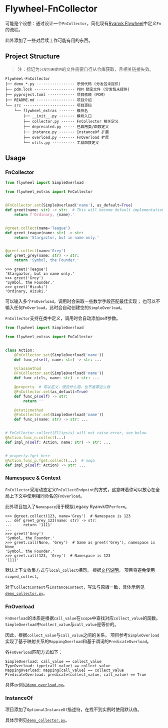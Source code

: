 # Flywheel-FnCollector

可能是个设想：通过设计一个`FnCollector`，简化现有[Ryanvk Flywheel](https://github.com/GreyElaina/RvFlywheel)中定义`Fn`的流程。

此外添加了一些对后续工作可能有用的东西。

## Project Structure

> 注：标记为`分发包未提供`的文件需要自行从仓库获取，且相关链接失效。

```text
Flywheel-FnCollector
├── demo_*.py ················· 示例代码 (分发包未提供)
├── pdm.lock ·················· PDM 锁定文件 (分发包未提供)
├── pyproject.toml ············ 项目依赖 (PDM)
├── README.md ················· 项目介绍
└── src ······················· 项目源码
    └── flywheel_extras ······· 模块名
        ├── __init__.py ······· 模块入口
        ├── collector.py ······ FnCollector 相关定义
        ├── deprecated.py ····· 已弃用类/函数定义
        ├── instance.py ······· InstanceOf 扩展
        ├── overload.py ······· FnOverload 扩展
        └── utils.py ·········· 工具函数定义
```

## Usage

### FnCollector

```python
from flywheel import SimpleOverload

from flywheel_extras import FnCollector


@FnCollector.set(SimpleOverload('name'), as_default=True)
def greet(name: str) -> str:  # This will become default implementation
    return f'Ordinary, {name}.'


@greet.collect(name='Teague')
def greet_teague(name: str) -> str:
    return 'Stargaztor, but in name only.'


@greet.collect(name='Grey')
def greet_grey(name: str) -> str:
    return 'Symbol, the Founder.'
```

```pycon
>>> greet('Teague')
'Stargaztor, but in name only.'
>>> greet('Grey')
'Symbol, the Founder.'
>>> greet('Hizuki')
'Ordinary, Hizuki.'
```

可以输入多个`FnOverload`，调用时会采取一些数学手段匹配最佳实现；
也可以不输入任何`FnOverload`，此时会自动创建空的`SimpleOverload`。

`FnCollector`支持在类中定义，调用时会自动添加self参数。

```python
from flywheel import SimpleOverload

from flywheel_extras import FnCollector


class Action:
    @FnCollector.set(SimpleOverload('name'))
    def func_n(self, name: str) -> str: ...

    @classmethod
    @FnCollector.set(SimpleOverload('name'))
    def func_c(cls, name: str) -> str: ...

    @property  # 可以定义，但没什么用，也不推荐这么做
    @FnCollector.set(as_default=True)
    def func_p(self) -> str:
        return ''

    @staticmethod
    @FnCollector.set(SimpleOverload('name'))
    def func_s(name: str) -> str: ...


# FnCollector.collect(Ellipsis) will not raise error, see below.
@Action.func_n.collect(...)
def impl_n(self: Action, name: str) -> str: ...


# property.fget here
@Action.func_p.fget.collect(...)  # noqa
def impl_p(self: Action) -> str: ...
```

### Namespace & Context

`FnCollector`采用动态定义`FnCollectEndpoint`的方式，这意味着你可以放心在全局上下文中使用相同命名的`FnOverload`。

此外项目加入了`Namespace`用于模拟Legacy Ryanvk中`Perform`。

```pycon
>>> @greet.collect(123, name='Grey')  # Namespace is 123
... def greet_grey_123(name: str) -> str:
...     return '1111'
... 
>>> greet('Grey')
'Symbol, the Founder.'
>>> greet.call(None, 'Grey')  # Same as greet('Grey'), namespace is None
'Symbol, the Founder.'
>>> greet.call(123, 'Grey')  # Namespace is 123
'1111'
```

默认上下文收集方式与`local_collect`相同。
根据[文档说明](https://github.com/GreyElaina/RvFlywheel/blob/main/README.zh.md#scoped_collect)，
项目将避免使用`scoped_collect`。

对于`CollectContext`与`InstanceContext`，写法与原版一致，具体示例见[`demo_collector.py`](demo_collector.py)。

### FnOverload

`FnOverload`的本质是根据`call_value`在`scope`中查找对应`collect_value`的函数。
`SimpleOverload`中`collect_value`与`call_value`是等价的。

因此，根据`collect_value`与`call_value`之间的关系，
项目参考`SimpleOverload`实现了基于映射关系的`MappingOverload`和基于谓词的`PredicateOverload`。

各`FnOverload`匹配方式如下：

```text
SimpleOverload: call_value == collect_value
TypeOverload: type(call_value) == collect_value
MappingOverload: mapping[call_value] == collect_value
PredicateOverload: predicate(collect_value, call_value) == True
```

具体示例见[`demo_overload.py`](demo_overload.py)。

### InstanceOf

项目添加了`OptionalInstanceOf`描述符，在找不到实例时使用默认值。

具体示例见[`demo_collector.py`](demo_collector.py)。
